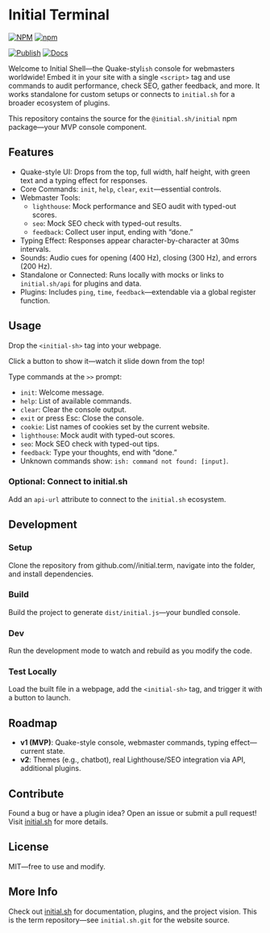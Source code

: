 # Initial Terminal

[![NPM](https://img.shields.io/npm/v/initial-term?color=orange)](https://www.npmjs.com/initial-term)
[![npm](https://img.shields.io/npm/dm/initial-term)](https://www.npmjs.com/package/initial-term)

[![Publish](https://github.com/unicolored/initial.term/actions/workflows/publish.yml/badge.svg)](https://github.com/unicolored/initial.term/actions/workflows/publish.yml)
[![Docs](https://github.com/unicolored/initial.term/actions/workflows/docs.yml/badge.svg)](https://github.com/unicolored/initial.term/actions/workflows/docs.yml)

Welcome to Initial Shell—the Quake-styl`ish` console for webmasters worldwide! Embed it in your site with a single `<script>` tag and use commands to audit performance, check SEO, gather feedback, and more. It works standalone for custom setups or connects to `initial.sh` for a broader ecosystem of plugins.

This repository contains the source for the `@initial.sh/initial` npm package—your MVP console component.

## Features

- Quake-style UI: Drops from the top, full width, half height, with green text and a typing effect for responses.
- Core Commands: `init`, `help`, `clear`, `exit`—essential controls.
- Webmaster Tools:
  - `lighthouse`: Mock performance and SEO audit with typed-out scores.
  - `seo`: Mock SEO check with typed-out results.
  - `feedback`: Collect user input, ending with “done.”
- Typing Effect: Responses appear character-by-character at 30ms intervals.
- Sounds: Audio cues for opening (400 Hz), closing (300 Hz), and errors (200 Hz).
- Standalone or Connected: Runs locally with mocks or links to `initial.sh/api` for plugins and data.
- Plugins: Includes `ping`, `time`, `feedback`—extendable via a global register function.

## Usage

Drop the `<initial-sh>` tag into your webpage.

Click a button to show it—watch it slide down from the top!

Type commands at the `>>` prompt:

- `init`: Welcome message.
- `help`: List of available commands.
- `clear`: Clear the console output.
- `exit` or press Esc: Close the console.
- `cookie`: List names of cookies set by the current website.
- `lighthouse`: Mock audit with typed-out scores.
- `seo`: Mock SEO check with typed-out tips.
- `feedback`: Type your thoughts, end with “done.”
- Unknown commands show: `ish: command not found: [input]`.

### Optional: Connect to initial.sh

Add an `api-url` attribute to connect to the `initial.sh` ecosystem.

## Development

### Setup

Clone the repository from github.com/<your-username>/initial.term, navigate into the folder, and install dependencies.

### Build

Build the project to generate `dist/initial.js`—your bundled console.

### Dev

Run the development mode to watch and rebuild as you modify the code.

### Test Locally

Load the built file in a webpage, add the `<initial-sh>` tag, and trigger it with a button to launch.

## Roadmap

- **v1 (MVP)**: Quake-style console, webmaster commands, typing effect—current state.
- **v2**: Themes (e.g., chatbot), real Lighthouse/SEO integration via API, additional plugins.

## Contribute

Found a bug or have a plugin idea? Open an issue or submit a pull request! Visit [initial.sh](https://initial.sh) for more details.

## License

MIT—free to use and modify.

## More Info

Check out [initial.sh](https://initial.sh) for documentation, plugins, and the project vision. This is the term repository—see `initial.sh.git` for the website source.
